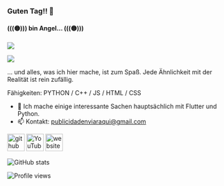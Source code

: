 ### Guten Tag!! 👋
#### (((🟡))) bin Angel... (((🟡)))

![](https://3.bp.blogspot.com/-dB6ndKqIAuI/XdWeOASO5AI/AAAAAAAANZA/MSbT9mh6bukxkI-tqnu_GARIZZV5WNVhQCLcBGAsYHQ/s1600/image1.gif)

![](https://external-content.duckduckgo.com/iu/?u=https%3A%2F%2Fmedia2.giphy.com%2Fmedia%2FVEhWqu9nJHzOPKFsVA%2Fsource.gif&f=1&nofb=1)



... und alles, was ich hier mache, ist zum Spaß. Jede Ähnlichkeit mit der Realität ist rein zufällig.

Fähigkeiten: PYTHON / C++ / JS / HTML / CSS

- 🌱 Ich mache einige interessante Sachen hauptsächlich mit Flutter und Python. 
- 📫 Kontakt: publicidadenviaraqui@gmail.com 


[<img src='https://cdn.jsdelivr.net/npm/simple-icons@3.0.1/icons/github.svg' alt='github' height='40'>](https://github.com/4ng318I)  [<img src='https://cdn.jsdelivr.net/npm/simple-icons@3.0.1/icons/youtube.svg' alt='YouTube' height='40'>](https://www.youtube.com/channel/PLCESPAÑOL)  [<img src='https://cdn.jsdelivr.net/npm/simple-icons@3.0.1/icons/icloud.svg' alt='website' height='40'>](https://www.kaffeemaschinen.top)  

![GitHub stats](https://github-readme-stats.vercel.app/api?username=4ng318I&show_icons=true)   

![Profile views](https://gpvc.arturio.dev/4ng318I)  

